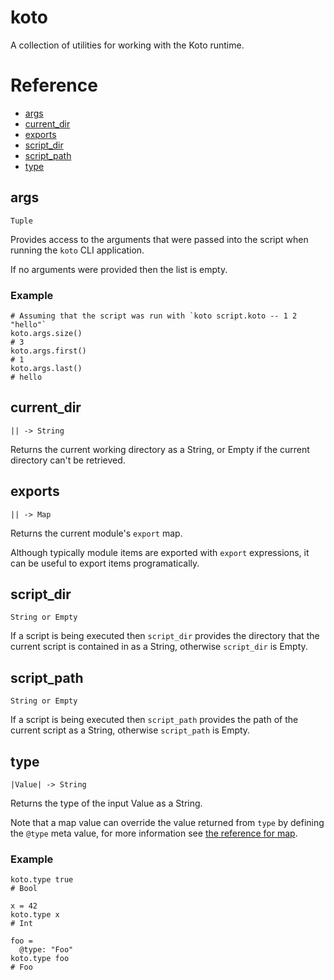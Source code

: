 # koto

A collection of utilities for working with the Koto runtime.

# Reference

- [args](#args)
- [current_dir](#current_dir)
- [exports](#exports)
- [script_dir](#script_dir)
- [script_path](#script_path)
- [type](#type)

## args

`Tuple`

Provides access to the arguments that were passed into the script when running
the `koto` CLI application.

If no arguments were provided then the list is empty.

### Example

```koto
# Assuming that the script was run with `koto script.koto -- 1 2 "hello"`
koto.args.size()
# 3
koto.args.first()
# 1
koto.args.last()
# hello
```

## current_dir

`|| -> String`

Returns the current working directory as a String, or Empty if the current
directory can't be retrieved.

## exports

`|| -> Map`

Returns the current module's `export` map.

Although typically module items are exported with `export` expressions,
it can be useful to export items programatically.


## script_dir

`String or Empty`

If a script is being executed then `script_dir` provides the directory that the
current script is contained in as a String, otherwise `script_dir` is Empty.

## script_path

`String or Empty`

If a script is being executed then `script_path` provides the path of the
current script as a String, otherwise `script_path` is Empty.

## type

`|Value| -> String`

Returns the type of the input Value as a String.

Note that a map value can override the value returned from `type` by defining
the `@type` meta value, for more information see
[the reference for map](map.md#meta-maps-and-overloaded-operations).

### Example

```koto
koto.type true
# Bool

x = 42
koto.type x
# Int

foo =
  @type: "Foo"
koto.type foo
# Foo
```
